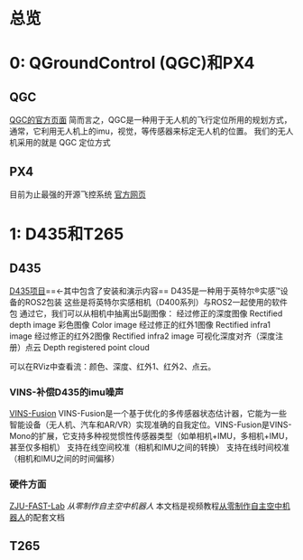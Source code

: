 # 总览
# 0: QGroundControl (QGC)和PX4
## QGC
[QGC的官方页面](https://docs.qgroundcontrol.com/master/en/)
简而言之，QGC是一种用于无人机的飞行定位所用的规划方式，通常，它利用无人机上的imu，视觉，等传感器来标定无人机的位置。
我们的无人机采用的就是 QGC 定位方式

## PX4 
目前为止最强的开源飞控系统
[官方网页](https://docs.px4.io/main/zh/index.html)

# 1: D435和T265
## D435
[D435项目](https://github.com/intel/ros2_intel_realsense)==<-其中包含了安装和演示内容==
D435是一种用于英特尔®实感™设备的ROS2包装
这些是将英特尔实感相机（D400系列）与ROS2一起使用的软件包
通过它，我们可以从相机中抽离出5副图像：
经过修正的深度图像 Rectified depth image
彩色图像 Color image
经过修正的红外1图像 Rectified infra1 image
经过修正的红外2图像 Rectified infra2 image
可视化深度对齐（深度注册）点云 Depth registered point cloud

可以在RViz中查看流：颜色、深度、红外1、红外2、点云。

### VINS-补偿D435的imu噪声
[VINS-Fusion](https://github.com/HKUST-Aerial-Robotics/VINS-Fusion)
VINS-Fusion是一个基于优化的多传感器状态估计器，它能为一些智能设备（无人机、汽车和AR/VR）实现准确的自我定位。VINS-Fusion是VINS-Mono的扩展，它支持多种视觉惯性传感器类型（如单相机+IMU，多相机+IMU，甚至仅多相机）
支持在线空间校准（相机和IMU之间的转换）
支持在线时间校准（相机和IMU之间的时间偏移）

### 硬件方面
[ZJU-FAST-Lab](https://github.com/ZJU-FAST-Lab/Fast-Drone-250)
*从零制作自主空中机器人*
本文档是视频教程[从零制作自主空中机器人](https://www.bilibili.com/video/BV1WZ4y167me?p=1)的配套文档

## T265
